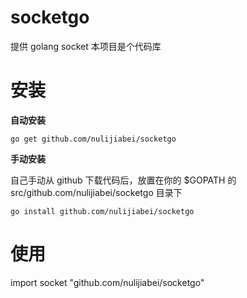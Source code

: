 socketgo
========


提供 golang socket 本项目是个代码库


# 安装

**自动安装**

	go get github.com/nulijiabei/socketgo
	
**手动安装**

自己手动从 github 下载代码后，放置在你的 $GOPATH 的 src/github.com/nulijiabei/socketgo 目录下

	go install github.com/nulijiabei/socketgo
	

# 使用
import socket "github.com/nulijiabei/socketgo"
